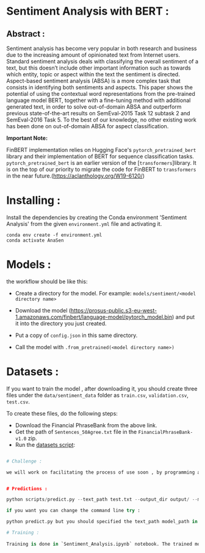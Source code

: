 # Sentiment Analysis with BERT :
## Abstract :
 
 Sentiment analysis has become very popular in both research and business due to the increasing amount of opinionated text from Internet users. Standard sentiment analysis deals with classifying the overall sentiment of a text, but this doesn’t include other important information such as towards which entity, topic or aspect within the text the sentiment is directed. Aspect-based sentiment analysis (ABSA) is a more complex task that consists in identifying both sentiments and aspects. This paper shows the potential of using the contextual word representations from the pre-trained language model BERT, together with a fine-tuning method with additional generated text, in order to solve out-of-domain ABSA and outperform previous state-of-the-art results on SemEval-2015 Task 12 subtask 2 and SemEval-2016 Task 5. To the best of our knowledge, no other existing work has been done on out-of-domain ABSA for aspect classification.
 
**Important Note:** 

FinBERT implementation relies on Hugging Face's `pytorch_pretrained_bert` library and their implementation of BERT for sequence classification tasks. `pytorch_pretrained_bert` is an earlier version of the [`transformers`]library. It is on the top of our priority to migrate the code for FinBERT to `transformers` in the near future.(https://aclanthology.org/W19-6120/)

# Installing :

 Install the dependencies by creating the Conda environment 'Sentiment Analysis' from the given `environment.yml` file and
 activating it.
```
conda env create -f environment.yml
conda activate AnaSen
```
# Models :

the workflow should be like this:
* Create a directory for the model. For example: `models/sentiment/<model directory name>`
* Download the model (https://prosus-public.s3-eu-west-1.amazonaws.com/finbert/language-model/pytorch_model.bin) and put it into the directory you just created.

* Put a copy of `config.json` in this same directory. 
* Call the model with `.from_pretrained(<model directory name>)`

# Datasets :

If you want to train the model , after downloading it, you should create three files under the `data/sentiment_data` folder as `train.csv`, `validation.csv`, `test.csv`.
 
To create these files, do the following steps:
- Download the Financial PhraseBank from the above link.
- Get the path of `Sentences_50Agree.txt` file in the `FinancialPhraseBank-v1.0` zip.
- Run the [datasets script](scripts/datasets.py):
```python scripts/datasets.py --data_path /home/oussama/Bureau/Sentiments_analyses/data/sentiment_data/Sentences_AllAgree.txt

# Challenge :

we will work on facilitating the process of use soon , by programming a digital interface through which it is possible to obtain results for analyzing people's speech in a fast and sophisticated manner .


# Predictions :

python scripts/predict.py --text_path test.txt --output_dir output/ --model_path models/classifier_model/finbert-sentiment

if you want you can change the command line try :

python predict.py but you should specified the text_path model_path in the code .

# Training :
 
Training is done in `Sentiment_Analysis.ipynb` notebook. The trained model will be saved to `models/classifier_model/finbert-sentiment`. You can find the training parameters in the notebook.




